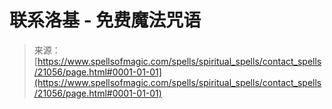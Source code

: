 <!--yml

分类：未分类

日期：2024-06-12 19:04:20

-->

# 联系洛基 - 免费魔法咒语

> 来源：[https://www.spellsofmagic.com/spells/spiritual_spells/contact_spells/21056/page.html#0001-01-01](https://www.spellsofmagic.com/spells/spiritual_spells/contact_spells/21056/page.html#0001-01-01)
